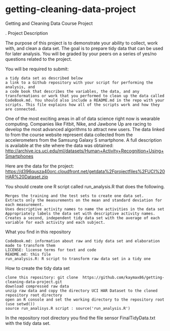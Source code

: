 # getting-cleaning-data-project


Getting and Cleaning Data Course Project

.
Project Description

The purpose of this project is to demonstrate your ability to collect, work with, and clean a data set. The goal is to prepare tidy data that can be used for later analysis. You will be graded by your peers on a series of yes/no questions related to the project.

You will be required to submit:

    a tidy data set as described below
    a link to a Github repository with your script for performing the analysis, and
    a code book that describes the variables, the data, and any transformations or work that you performed to clean up the data called CodeBook.md. You should also include a README.md in the repo with your scripts. This file explains how all of the scripts work and how they are connected.

One of the most exciting areas in all of data science right now is wearable computing. Companies like Fitbit, Nike, and Jawbone Up are racing to develop the most advanced algorithms to attract new users. The data linked to from the course website represent data collected from the accelerometers from the Samsung Galaxy S smartphone. A full description is available at the site where the data was obtained: http://archive.ics.uci.edu/ml/datasets/Human+Activity+Recognition+Using+Smartphones

Here are the data for the project: https://d396qusza40orc.cloudfront.net/getdata%2Fprojectfiles%2FUCI%20HAR%20Dataset.zip

You should create one R script called run_analysis.R that does the following.

    Merges the training and the test sets to create one data set.
    Extracts only the measurements on the mean and standard deviation for each measurement.
    Uses descriptive activity names to name the activities in the data set
    Appropriately labels the data set with descriptive activity names.
    Creates a second, independent tidy data set with the average of each variable for each activity and each subject.

What you find in this repository

    CodeBook.md: information about raw and tidy data set and elaboration made to transform them
    LICENSE: license terms for text and code
    README.md: this file
    run_analysis.R: R script to transform raw data set in a tidy one

How to create the tidy data set

    clone this repository: git clone  https://github.com/kaymax86/getting-cleaning-data-project.git
    download compressed raw data
    unzip raw data and copy the directory UCI HAR Dataset to the cloned repository root directory
    open an R console and set the working directory to the repository root (use setwd())
    source run_analisys.R script : source('run_analysis.R')

In the repository root directory you find the file sensor FinalTidyData.txt with the tidy data set.
